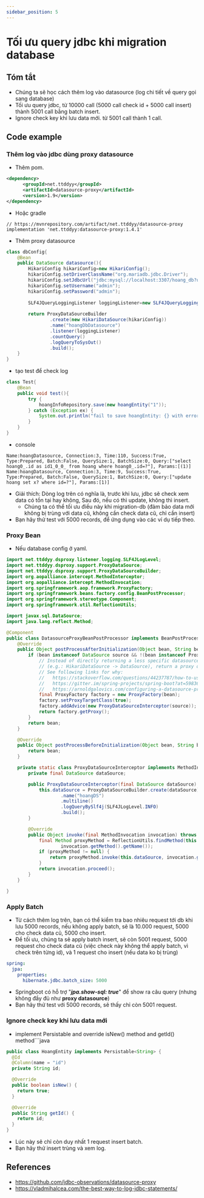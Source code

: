 ```yaml
---
sidebar_position: 5
---
```


# Tối ưu query jdbc khi migration database

## Tóm tắt
- Chúng ta sẽ học cách thêm log vào datasource (log chi tiết về query gọi sang database) 
- Tối ưu query jdbc, từ 10000 call (5000 call check id + 5000 call insert) thành 5001 call bằng batch insert.
- Ignore check key khi lưu data mới. từ 5001 call thành 1 call.

## Code example
### Thêm log vào jdbc dùng **proxy datasource**
- Thêm pom.
```xml
<dependency>
      <groupId>net.ttddyy</groupId>
      <artifactId>datasource-proxy</artifactId>
      <version>1.9</version>
</dependency>
```
- Hoặc gradle
```
// https://mvnrepository.com/artifact/net.ttddyy/datasource-proxy
implementation 'net.ttddyy:datasource-proxy:1.4.1'
```

- Thêm proxy datasource
```java
class dbConfig{
    @Bean
    public DataSource datasource(){
        HikariConfig hikariConfig=new HikariConfig();
        hikariConfig.setDriverClassName("org.mariadb.jdbc.Driver");
        hikariConfig.setJdbcUrl("jdbc:mysql://localhost:3307/hoang_db?useSSL=false&useUnicode=yes&characterEncoding=UTF-8");
        hikariConfig.setUsername("admin");
        hikariConfig.setPassword("admin");
    
        SLF4JQueryLoggingListener loggingListener=new SLF4JQueryLoggingListener();
    
        return ProxyDataSourceBuilder
                .create(new HikariDataSource(hikariConfig))
                .name("hoangDbDatasource")
                .listener(loggingListener)
                .countQuery()
                .logQueryToSysOut()
                .build();
    }
}
```
- tạo test để check log
```java
class Test{
    @Bean
    public void test(){
        try {
            hoangInfoRepository.save(new hoangEntity("1"));
        } catch (Exception ex) {
            System.out.println("fail to save hoangEntity: {} with error" + ex);
        }
    }
}
```
- console
```
Name:hoangDatasource, Connection:3, Time:110, Success:True, Type:Prepared, Batch:False, QuerySize:1, BatchSize:0, Query:["select hoang0_.id as id1_0_0_ from hoang where hoang0_.id=?"], Params:[(1)]
Name:hoangDatasource, Connection:3, Time:9, Success:True, Type:Prepared, Batch:False, QuerySize:1, BatchSize:0, Query:["update hoang set x? where id=?"], Params:[1)]
```
- Giải thích: Dòng log trên có nghĩa là, trước khi lưu, jdbc sẽ check xem data có tồn tại hay không, Sau đó, nếu có thì update, không thì insert.
  - Chúng ta có thể tối ưu điều này khi migration-db (đảm bảo data mới không bị trùng với data cũ, không cần check data cũ, chỉ cần insert)
- Bạn hãy thử test với 5000 records, để ứng dụng vào các ví dụ tiếp theo.

### Proxy Bean
- Nếu database config ở yaml.
```java
import net.ttddyy.dsproxy.listener.logging.SLF4JLogLevel;
import net.ttddyy.dsproxy.support.ProxyDataSource;
import net.ttddyy.dsproxy.support.ProxyDataSourceBuilder;
import org.aopalliance.intercept.MethodInterceptor;
import org.aopalliance.intercept.MethodInvocation;
import org.springframework.aop.framework.ProxyFactory;
import org.springframework.beans.factory.config.BeanPostProcessor;
import org.springframework.stereotype.Component;
import org.springframework.util.ReflectionUtils;

import javax.sql.DataSource;
import java.lang.reflect.Method;

@Component
public class DatasourceProxyBeanPostProcessor implements BeanPostProcessor {
    @Override
    public Object postProcessAfterInitialization(Object bean, String beanName) {
        if (bean instanceof DataSource source && !(bean instanceof ProxyDataSource)) {
            // Instead of directly returning a less specific datasource bean
            // (e.g.: HikariDataSource -> DataSource), return a proxy object.
            // See following links for why:
            //   https://stackoverflow.com/questions/44237787/how-to-use-user-defined-database-proxy-in-datajpatest
            //   https://gitter.im/spring-projects/spring-boot?at=5983602d2723db8d5e70a904
            //   https://arnoldgalovics.com/configuring-a-datasource-proxy-in-spring-boot/
            final ProxyFactory factory = new ProxyFactory(bean);
            factory.setProxyTargetClass(true);
            factory.addAdvice(new ProxyDataSourceInterceptor(source));
            return factory.getProxy();
        }
        return bean;
    }

    @Override
    public Object postProcessBeforeInitialization(Object bean, String beanName) {
        return bean;
    }

    private static class ProxyDataSourceInterceptor implements MethodInterceptor {
        private final DataSource dataSource;

        public ProxyDataSourceInterceptor(final DataSource dataSource) {
            this.dataSource = ProxyDataSourceBuilder.create(dataSource)
                    .name("hoangDS")
                    .multiline()
                    .logQueryBySlf4j(SLF4JLogLevel.INFO)
                    .build();
        }

        @Override
        public Object invoke(final MethodInvocation invocation) throws Throwable {
            final Method proxyMethod = ReflectionUtils.findMethod(this.dataSource.getClass(),
                    invocation.getMethod().getName());
            if (proxyMethod != null) {
                return proxyMethod.invoke(this.dataSource, invocation.getArguments());
            }
            return invocation.proceed();
        }
    }

}
```

### Apply Batch
- Từ cách thêm log trên, bạn có thể kiểm tra bao nhiêu request tới db khi lưu 5000 records, nếu không apply batch, sẽ là 10.000 request, 5000 cho check data cũ, 5000 cho insert.
- Để tối ưu, chúng ta sẽ apply batch insert, sẽ còn 5001 request, 5000 request cho check data cũ (việc check này không thể apply batch, vì check trên từng id), và 1 request cho insert (nếu data ko bị trùng)
```yaml
spring:
  jpa:
    properties:
      hibernate.jdbc.batch_size: 5000
```
- Springboot có hỗ trợ "**_jpa.show-sql: true_**" để show ra câu query (nhưng không đầy đủ như **proxy datasource**)
- Bạn hãy thử test với 5000 records, sẽ thấy chỉ còn 5001 request.

### Ignore check key khi lưu data mới
- implement Persistable and override isNew() method and getId() method```java
```java
public class HoangEntity implements Persistable<String> {
  @Id
  @Column(name = "id")
  private String id;

  @Override
  public boolean isNew() {
    return true;
  }

  @Override
  public String getId() {
    return id;
  }
}
```
- Lúc này sẽ chỉ còn duy nhất 1 request insert batch. 
- Bạn hãy thử insert trùng và xem log.

## References
- https://github.com/jdbc-observations/datasource-proxy
- https://vladmihalcea.com/the-best-way-to-log-jdbc-statements/